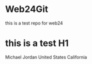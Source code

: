 # Web24Git
this is a test repo for web24 
# this is a test H1
Michael Jordan
United States California